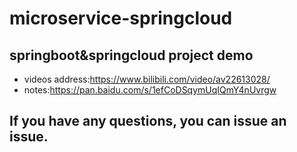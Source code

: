 # microservice-springcloud
## springboot&amp;springcloud project demo
+ videos address:https://www.bilibili.com/video/av22613028/
+ notes:https://pan.baidu.com/s/1efCoDSqymUqIQmY4nUvrgw
## If you have any questions, you can issue an issue.
